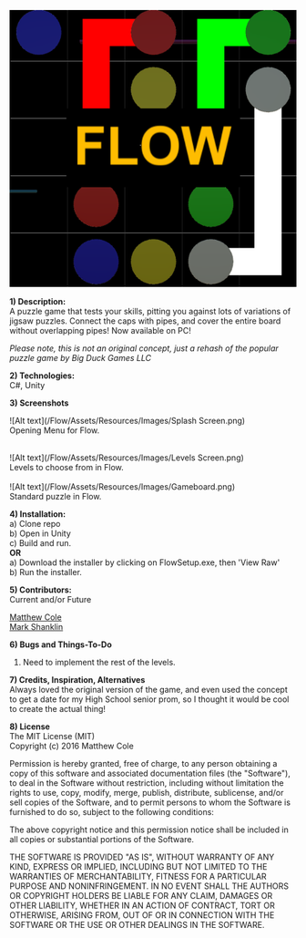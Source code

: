 ![Alt text](/Flow/Assets/Resources/Images/Logo.png)

<b>1) Description:</b><br />
A puzzle game that tests your skills, pitting you against lots of variations of jigsaw puzzles. Connect the caps with pipes, and cover the entire board without overlapping pipes! Now available on PC!

<i>Please note, this is not an original concept, just a rehash of the popular puzzle game by Big Duck Games LLC</i>

<b>2) Technologies:</b><br />
C#, Unity<br />

<b>3) Screenshots</b><br />
 
![Alt text](/Flow/Assets/Resources/Images/Splash Screen.png)
<br />
Opening Menu for Flow.<br />

<br />
![Alt text](/Flow/Assets/Resources/Images/Levels Screen.png)
<br />
Levels to choose from in Flow.<br />

<br />
![Alt text](/Flow/Assets/Resources/Images/Gameboard.png)
<br />
Standard puzzle in Flow.<br />

<b>4) Installation:</b><br />
a) Clone repo<br />
b) Open in Unity<br />
c) Build and run.<br />
<b>OR</b><br />
a) Download the installer by clicking on FlowSetup.exe, then 'View Raw'<br />
b) Run the installer.<br />

<b>5) Contributors:</b> <br />
Current and/or Future

[Matthew Cole](https://github.com/colematthew4)<br />
[Mark Shanklin](https://github.com/masisaries)<br />

<b>6) Bugs and Things-To-Do</b><br />
1) Need to implement the rest of the levels.

<b>7) Credits, Inspiration, Alternatives</b><br />
Always loved the original version of the game, and even used the concept to get a date for my High School senior prom, so I thought it would be cool to create the actual thing!<br />

<b>8) License</b><br />
The MIT License (MIT)<br />
Copyright (c) 2016 Matthew Cole<br />

Permission is hereby granted, free of charge, to any person obtaining a copy of this software and associated documentation files (the "Software"), to deal in the Software without restriction, including without limitation the rights to use, copy, modify, merge, publish, distribute, sublicense, and/or sell copies of the Software, and to permit persons to whom the Software is furnished to do so, subject to the following conditions:<br />

The above copyright notice and this permission notice shall be included in all copies or substantial portions of the Software.<br />

THE SOFTWARE IS PROVIDED "AS IS", WITHOUT WARRANTY OF ANY KIND, EXPRESS OR IMPLIED, INCLUDING BUT NOT LIMITED TO THE WARRANTIES OF MERCHANTABILITY, FITNESS FOR A PARTICULAR PURPOSE AND NONINFRINGEMENT. IN NO EVENT SHALL THE AUTHORS OR COPYRIGHT HOLDERS BE LIABLE FOR ANY CLAIM, DAMAGES OR OTHER LIABILITY, WHETHER IN AN ACTION OF CONTRACT, TORT OR OTHERWISE, ARISING FROM, OUT OF OR IN CONNECTION WITH THE SOFTWARE OR THE USE OR OTHER DEALINGS IN THE SOFTWARE.<br />
